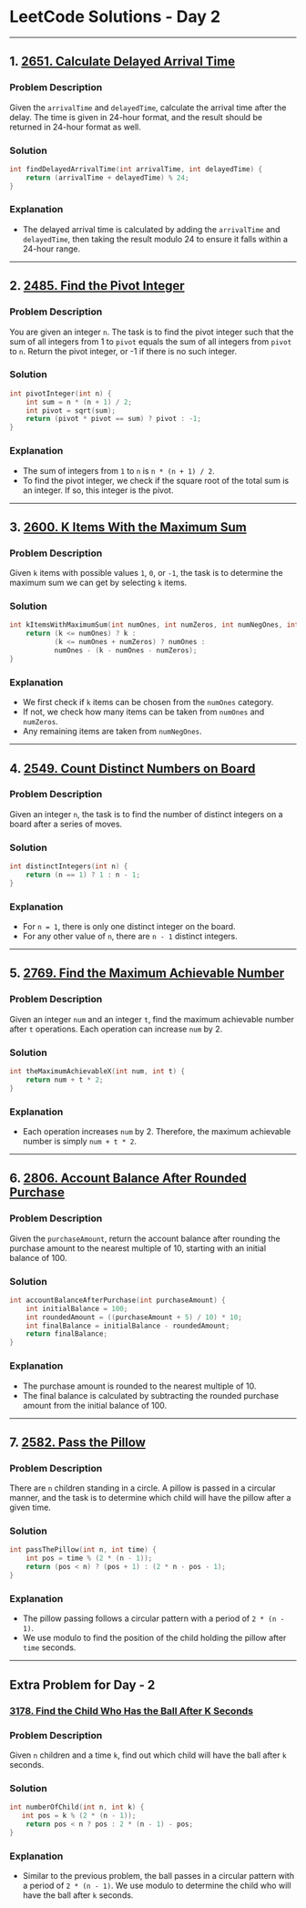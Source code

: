 
# LeetCode Solutions - Day 2

---

## 1. **[2651. Calculate Delayed Arrival Time](https://leetcode.com/problems/calculate-delayed-arrival-time/)**

### Problem Description

Given the `arrivalTime` and `delayedTime`, calculate the arrival time after the delay. The time is given in 24-hour format, and the result should be returned in 24-hour format as well.

### Solution

```cpp
int findDelayedArrivalTime(int arrivalTime, int delayedTime) {
    return (arrivalTime + delayedTime) % 24;
}
```

### Explanation

- The delayed arrival time is calculated by adding the `arrivalTime` and `delayedTime`, then taking the result modulo 24 to ensure it falls within a 24-hour range.

---

## 2. **[2485. Find the Pivot Integer](https://leetcode.com/problems/find-the-pivot-integer/)**

### Problem Description

You are given an integer `n`. The task is to find the pivot integer such that the sum of all integers from 1 to `pivot` equals the sum of all integers from `pivot` to `n`. Return the pivot integer, or -1 if there is no such integer.

### Solution

```cpp
int pivotInteger(int n) {
    int sum = n * (n + 1) / 2;  
    int pivot = sqrt(sum);     
    return (pivot * pivot == sum) ? pivot : -1; 
}
```

### Explanation

- The sum of integers from `1` to `n` is `n * (n + 1) / 2`.
- To find the pivot integer, we check if the square root of the total sum is an integer. If so, this integer is the pivot.

---

## 3. **[2600. K Items With the Maximum Sum](https://leetcode.com/problems/k-items-with-the-maximum-sum/)**

### Problem Description

Given `k` items with possible values `1`, `0`, or `-1`, the task is to determine the maximum sum we can get by selecting `k` items.

### Solution

```cpp
int kItemsWithMaximumSum(int numOnes, int numZeros, int numNegOnes, int k) {
    return (k <= numOnes) ? k : 
           (k <= numOnes + numZeros) ? numOnes : 
           numOnes - (k - numOnes - numZeros);
}
```

### Explanation

- We first check if `k` items can be chosen from the `numOnes` category.
- If not, we check how many items can be taken from `numOnes` and `numZeros`.
- Any remaining items are taken from `numNegOnes`.

---

## 4. **[2549. Count Distinct Numbers on Board](https://leetcode.com/problems/count-distinct-numbers-on-board/)**

### Problem Description

Given an integer `n`, the task is to find the number of distinct integers on a board after a series of moves.

### Solution

```cpp
int distinctIntegers(int n) {
    return (n == 1) ? 1 : n - 1;
}
```

### Explanation

- For `n = 1`, there is only one distinct integer on the board.
- For any other value of `n`, there are `n - 1` distinct integers.

---

## 5. **[2769. Find the Maximum Achievable Number](https://leetcode.com/problems/find-the-maximum-achievable-number/)**

### Problem Description

Given an integer `num` and an integer `t`, find the maximum achievable number after `t` operations. Each operation can increase `num` by 2.

### Solution

```cpp
int theMaximumAchievableX(int num, int t) {
    return num + t * 2;
}
```

### Explanation

- Each operation increases `num` by 2. Therefore, the maximum achievable number is simply `num + t * 2`.

---

## 6. **[2806. Account Balance After Rounded Purchase](https://leetcode.com/problems/account-balance-after-rounded-purchase/)**

### Problem Description

Given the `purchaseAmount`, return the account balance after rounding the purchase amount to the nearest multiple of 10, starting with an initial balance of 100.

### Solution

```cpp
int accountBalanceAfterPurchase(int purchaseAmount) {
    int initialBalance = 100;
    int roundedAmount = ((purchaseAmount + 5) / 10) * 10;
    int finalBalance = initialBalance - roundedAmount;
    return finalBalance;
}
```

### Explanation

- The purchase amount is rounded to the nearest multiple of 10.
- The final balance is calculated by subtracting the rounded purchase amount from the initial balance of 100.

---

## 7. **[2582. Pass the Pillow](https://leetcode.com/problems/pass-the-pillow/)**

### Problem Description

There are `n` children standing in a circle. A pillow is passed in a circular manner, and the task is to determine which child will have the pillow after a given time.

### Solution

```cpp
int passThePillow(int n, int time) {
    int pos = time % (2 * (n - 1)); 
    return (pos < n) ? (pos + 1) : (2 * n - pos - 1); 
}
```

### Explanation

- The pillow passing follows a circular pattern with a period of `2 * (n - 1)`.
- We use modulo to find the position of the child holding the pillow after `time` seconds.

---

## Extra Problem for Day - 2

### **[3178. Find the Child Who Has the Ball After K Seconds](https://leetcode.com/problems/find-the-child-who-has-the-ball-after-k-seconds/)**

### Problem Description

Given `n` children and a time `k`, find out which child will have the ball after `k` seconds.

### Solution

```cpp
int numberOfChild(int n, int k) {
   int pos = k % (2 * (n - 1));    
    return pos < n ? pos : 2 * (n - 1) - pos;
}                   
```

### Explanation

- Similar to the previous problem, the ball passes in a circular pattern with a period of `2 * (n - 1)`. We use modulo to determine the child who will have the ball after `k` seconds.
